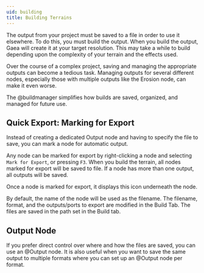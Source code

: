 ```yaml
---
uid: building
title: Building Terrains
---
```


The output from your project must be saved to a file in order to use it elsewhere. To do this, you must build the output. When you build the output, Gaea will create it at your target resolution. This may take a while to build depending upon the complexity of your terrain and the effects used.

Over the course of a complex project, saving and managing the appropriate outputs can become a tedious task. Managing outputs for several different nodes, especially those with multiple outputs like the Erosion node, can make it even worse.

The @buildmanager simplifies how builds are saved, organized, and managed for future use.

## Quick Export: Marking for Export

Instead of creating a dedicated Output node and having to specify the file to save, you can mark a node for automatic output.

Any node can be marked for export by right-clicking a node and selecting `Mark for Export`, or pressing `F3`. When you build the terrain, all nodes marked for export will be saved to file. If a node has more than one output, all outputs will be saved. 

Once a node is marked for export, it displays this icon underneath the node.

By default, the name of the node will be used as the filename. The filename, format, and the outputs/ports to export are modified in the Build Tab. The files are saved in the path set in the Build tab.

## Output Node

If you prefer direct control over where and how the files are saved, you can use an @Output node. It is also useful when you want to save the same output to multiple formats where you can set up an @Output node per format.

